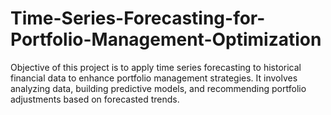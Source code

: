 # Time-Series-Forecasting-for-Portfolio-Management-Optimization
Objective of this project is to apply time series forecasting to historical financial data to enhance portfolio management strategies. It involves analyzing data, building predictive models, and recommending portfolio adjustments based on forecasted trends.
